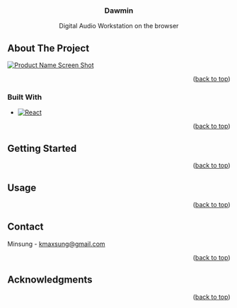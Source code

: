 <div align="center">
<h3 align="center">Dawmin</h3>

  <p align="center">
    Digital Audio Workstation on the browser
    <br />
  </p>
</div>

<!-- ABOUT THE PROJECT -->
## About The Project

[![Product Name Screen Shot][product-screenshot]](https://example.com)

<p align="right">(<a href="#readme-top">back to top</a>)</p>



### Built With

* [![React][React.js]][React-url]
<!-- * [![Node][Node.js]][Node-url]
* [![WebRTC]][WebRTC-url]
* [![Socket.io]][Socket.io-url] -->

<p align="right">(<a href="#readme-top">back to top</a>)</p>



<!-- GETTING STARTED -->
## Getting Started


<p align="right">(<a href="#readme-top">back to top</a>)</p>



<!-- USAGE EXAMPLES -->
## Usage




<p align="right">(<a href="#readme-top">back to top</a>)</p>

<!-- CONTACT -->
## Contact

Minsung - kmaxsung@gmail.com

<p align="right">(<a href="#readme-top">back to top</a>)</p>



<!-- ACKNOWLEDGMENTS -->
## Acknowledgments



<p align="right">(<a href="#readme-top">back to top</a>)</p>



<!-- MARKDOWN LINKS & IMAGES -->
[product-screenshot]: img/webrtc.png
[React.js]: https://img.shields.io/badge/React-20232A?style=for-the-badge&logo=react&logoColor=61DAFB
[React-url]: https://reactjs.org/
[Node.js]: https://img.shields.io/badge/Node.js-43853D?style=for-the-badge&logo=node.js&logoColor=white
[Node-url]: https://nodejs.org/en
[Socket.io]: https://img.shields.io/badge/Socket.io-black?style=for-the-badge&logo=socket.io&badgeColor=010101
[Socket.io-url]: https://socket.io/
[WebRTC]: https://img.shields.io/badge/WebRTC-333?logo=webrtc&logoColor=fff&style=for-the-badge
[WebRTC-url]: https://webrtc.org/
